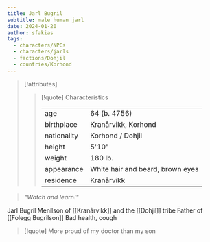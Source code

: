 ```yaml
---
title: Jarl Bugril
subtitle: male human jarl
date: 2024-01-20
author: sfakias
tags:
  - characters/NPCs
  - characters/jarls
  - factions/Dohjil
  - countries/Korhond
---
```

> [!attributes]
> 
> > [!quote] Characteristics
> >
> > | | |
> > | --- | --- |
> > | age |  64 (b. 4756) |
> > | birthplace |  Kranårvikk, Korhond |
> > | nationality |  Korhond / Dohjil |
> > | height |  5'10" |
> > | weight |  180 lb. |
> > | appearance |  White hair and beard, brown eyes |
> > | residence |  Kranårvikk |

> _"Watch and learn!"_

Jarl Bugril Menilson of [[Kranårvikk]] and the [[Dohjil]] tribe
Father of [[Folegg Bugrilson]]
Bad health, cough

> [!quote] 
> More proud of my doctor than my son